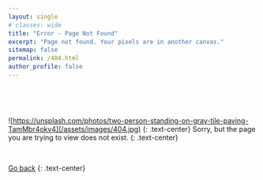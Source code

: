 ```yaml
---
layout: single
# classes: wide
title: "Error - Page Not Found"
excerpt: "Page not found. Your pixels are in another canvas."
sitemap: false
permalink: /404.html
author_profile: false
---
```

 
&nbsp;
 
&nbsp;

![https://unsplash.com/photos/two-person-standing-on-gray-tile-paving-TamMbr4okv4](/assets/images/404.jpg)
{: .text-center}
Sorry, but the page you are trying to view does not exist.
{: .text-center}

&nbsp;

<a href="/" class="btn btn--primary">Go back</a>
{: .text-center}